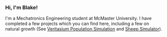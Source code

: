 ### Hi, I'm Blake!

I'm a Mechatronics Engineering student at McMaster University. I have completed a few projects which you can find here, including a few on natural growth (See [Veritasium Population Simulation](https://github.com/BlakeFreer/Veritasium_Population_Simulation) and [Sheep Simulator](https://github.com/BlakeFreer/SheepSimulator)).

<!--
**BlakeFreer/BlakeFreer** is a ✨ _special_ ✨ repository because its `README.md` (this file) appears on your GitHub profile.

Here are some ideas to get you started:

- 🔭 I’m currently working on ...
- 🌱 I’m currently learning ...
- 👯 I’m looking to collaborate on ...
- 🤔 I’m looking for help with ...
- 💬 Ask me about ...
- 📫 How to reach me: ...
- 😄 Pronouns: ...
- ⚡ Fun fact: ...
-->
